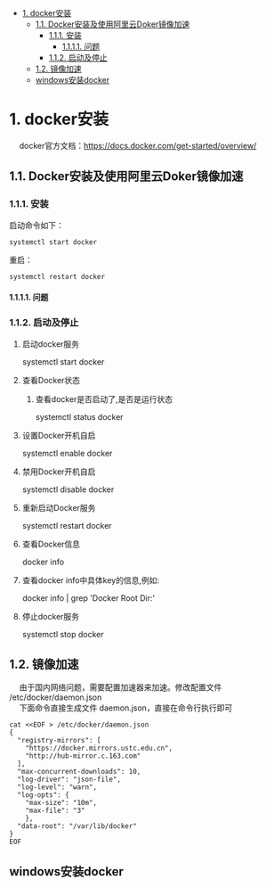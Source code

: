 

<!-- TOC -->

- [1. docker安装](#1-docker安装)
    - [1.1. Docker安装及使用阿里云Doker镜像加速](#11-docker安装及使用阿里云doker镜像加速)
        - [1.1.1. 安装](#111-安装)
            - [1.1.1.1. 问题](#1111-问题)
        - [1.1.2. 启动及停止](#112-启动及停止)
    - [1.2. 镜像加速](#12-镜像加速)
    - [windows安装docker](#windows安装docker)

<!-- /TOC -->


# 1. docker安装  
<!-- 

Docker 容器启动报错的解决方法
https://blog.csdn.net/gybshen/article/details/119377092
https://blog.csdn.net/kfgauss/article/details/116744314
-->


&emsp; docker官方文档：https://docs.docker.com/get-started/overview/  


## 1.1. Docker安装及使用阿里云Doker镜像加速  

### 1.1.1. 安装
<!-- 
https://blog.csdn.net/m0_67390788/article/details/123830312
-->

启动命令如下：  
    
    systemctl start docker

重启：

    systemctl restart docker


#### 1.1.1.1. 问题  
<!-- 
Unit file docker.service does not exist
https://cloud.tencent.com/developer/article/1897235

centos8使用，缺少类库libseccomp-devel  
https://blog.csdn.net/kfgauss/article/details/116744314

    yum install libseccomp-devel

-->



### 1.1.2. 启动及停止  
1. 启动docker服务

    systemctl start docker

2. 查看Docker状态  
    1. 查看docker是否启动了,是否是运行状态

        systemctl status docker

3. 设置Docker开机自启

    systemctl enable docker

4. 禁用Docker开机自启

    systemctl disable docker

5. 重新启动Docker服务

    systemctl restart docker

6. 查看Docker信息

    docker info

7. 查看docker info中具体key的信息,例如:

    docker info | grep 'Docker Root Dir:'

8. 停止docker服务

    systemctl stop docker


## 1.2. 镜像加速
<!-- 

Docker配置阿里云镜像仓库
https://mp.weixin.qq.com/s/qp3BX2oq5dULOEBFt5XTAQ

镜像加速器地址
https://cr.console.aliyun.com/cn-hangzhou/instances/mirrors
-->

&emsp; 由于国内网络问题，需要配置加速器来加速。修改配置文件 /etc/docker/daemon.json  
&emsp; 下面命令直接生成文件 daemon.json，直接在命令行执行即可  

```text
cat <<EOF > /etc/docker/daemon.json
{
  "registry-mirrors": [
    "https://docker.mirrors.ustc.edu.cn",
    "http://hub-mirror.c.163.com"
  ],
  "max-concurrent-downloads": 10,
  "log-driver": "json-file",
  "log-level": "warn",
  "log-opts": {
    "max-size": "10m",
    "max-file": "3"
    },
  "data-root": "/var/lib/docker"
}
EOF
```


## windows安装docker  
<!-- 
win11家庭中文版 安装docker 步骤
https://blog.csdn.net/weixin_43841924/article/details/125600106

-->


